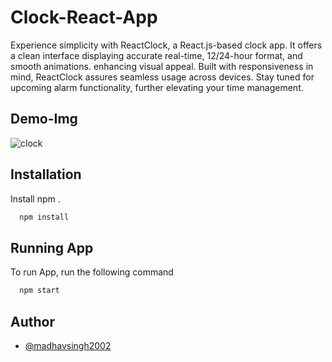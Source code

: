 
# Clock-React-App

 Experience simplicity with ReactClock, a React.js-based clock app.
            It offers a clean interface displaying accurate real-time,
            12/24-hour format, and smooth animations. enhancing visual appeal.
            Built with responsiveness in mind, ReactClock assures seamless usage
            across devices. Stay tuned for upcoming alarm functionality, further
            elevating your time management.
## Demo-Img
![clock](https://github.com/madhavsingh2002/clock-reactjs/assets/94055502/7cf1f114-b8ae-40fe-8939-057c2d8b2830)





## Installation


Install  npm .

```bash
  npm install 

```
    
## Running App

To run App, run the following command

```bash
  npm start
```


## Author

- [@madhavsingh2002](https://github.com/madhavsingh2002)

